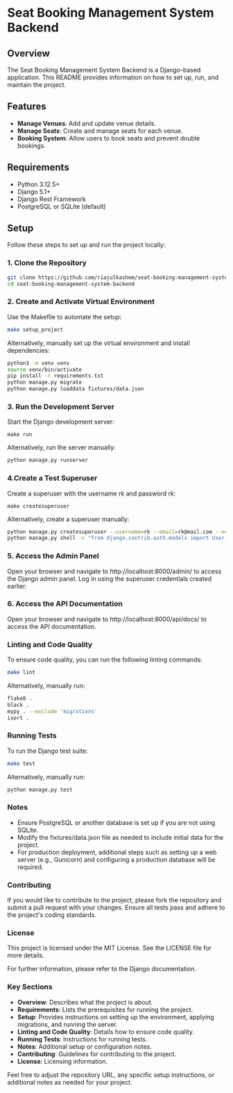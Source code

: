# Seat Booking Management System Backend

## Overview

The Seat Booking Management System Backend is a Django-based application. This README provides information on how to set up, run, and maintain the project.

## Features

- **Manage Venues**: Add and update venue details.
- **Manage Seats**: Create and manage seats for each venue.
- **Booking System**: Allow users to book seats and prevent double bookings.

## Requirements

- Python 3.12.5+
- Django 5.1+
- Django Rest Framework
- PostgreSQL or SQLite (default)

## Setup

Follow these steps to set up and run the project locally:

### 1. Clone the Repository

```bash
git clone https://github.com/riajulkashem/seat-booking-management-system-backend.git
cd seat-booking-management-system-backend
```

### 2. Create and Activate Virtual Environment
Use the Makefile to automate the setup:
```bash
make setup_project
```
Alternatively, manually set up the virtual environment and install dependencies:

```bash
python3 -m venv venv
source venv/bin/activate
pip install -r requirements.txt
python manage.py migrate
python manage.py loaddata fixtures/data.json
```

### 3. Run the Development Server
Start the Django development server:
```
make run
````
Alternatively, run the server manually:
```bash
python manage.py runserver
```

### 4.Create a Test Superuser
Create a superuser with the username rk and password rk:
```
make createsuperuser
```
Alternatively, create a superuser manually:
```bash
python manage.py createsuperuser --username=rk --email=rk@mail.com --noinput
python manage.py shell -c "from django.contrib.auth.models import User; u = User.objects.get(username='rk'); u.set_password('rk'); u.save()"
```

### 5. Access the Admin Panel
Open your browser and navigate to http://localhost:8000/admin/ to access the Django admin panel. Log in using the superuser credentials created earlier.

### 6. Access the API Documentation
Open your browser and navigate to http://localhost:8000/api/docs/ to access the API documentation.

### Linting and Code Quality
To ensure code quality, you can run the following linting commands:

```bash
make lint
```
Alternatively, manually run:
```bash
flake8 .
black .
mypy . --exclude 'migrations'
isort .
```

### Running Tests
To run the Django test suite:
```bash
make test
```
Alternatively, manually run:
```bash
python manage.py test
```

### Notes
* Ensure PostgreSQL or another database is set up if you are not using SQLite.
* Modify the fixtures/data.json file as needed to include initial data for the project.
* For production deployment, additional steps such as setting up a web server (e.g., Gunicorn) and configuring a production database will be required.
### Contributing
If you would like to contribute to the project, please fork the repository and submit a pull request with your changes. Ensure all tests pass and adhere to the project's coding standards.

### License
This project is licensed under the MIT License. See the LICENSE file for more details.

For further information, please refer to the Django documentation.
### Key Sections

- **Overview**: Describes what the project is about.
- **Requirements**: Lists the prerequisites for running the project.
- **Setup**: Provides instructions on setting up the environment, applying migrations, and running the server.
- **Linting and Code Quality**: Details how to ensure code quality.
- **Running Tests**: Instructions for running tests.
- **Notes**: Additional setup or configuration notes.
- **Contributing**: Guidelines for contributing to the project.
- **License**: Licensing information.

Feel free to adjust the repository URL, any specific setup instructions, or additional notes as needed for your project.